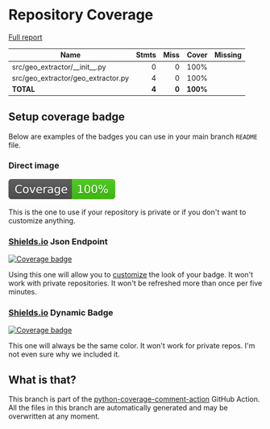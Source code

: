 # Repository Coverage

[Full report](https://htmlpreview.github.io/?https://github.com/senzing-garage/geo-extractor/blob/python-coverage-comment-action-data/htmlcov/index.html)

| Name                                 |    Stmts |     Miss |    Cover |   Missing |
|------------------------------------- | -------: | -------: | -------: | --------: |
| src/geo\_extractor/\_\_init\_\_.py   |        0 |        0 |     100% |           |
| src/geo\_extractor/geo\_extractor.py |        4 |        0 |     100% |           |
|                            **TOTAL** |    **4** |    **0** | **100%** |           |


## Setup coverage badge

Below are examples of the badges you can use in your main branch `README` file.

### Direct image

[![Coverage badge](https://raw.githubusercontent.com/senzing-garage/geo-extractor/python-coverage-comment-action-data/badge.svg)](https://htmlpreview.github.io/?https://github.com/senzing-garage/geo-extractor/blob/python-coverage-comment-action-data/htmlcov/index.html)

This is the one to use if your repository is private or if you don't want to customize anything.

### [Shields.io](https://shields.io) Json Endpoint

[![Coverage badge](https://img.shields.io/endpoint?url=https://raw.githubusercontent.com/senzing-garage/geo-extractor/python-coverage-comment-action-data/endpoint.json)](https://htmlpreview.github.io/?https://github.com/senzing-garage/geo-extractor/blob/python-coverage-comment-action-data/htmlcov/index.html)

Using this one will allow you to [customize](https://shields.io/endpoint) the look of your badge.
It won't work with private repositories. It won't be refreshed more than once per five minutes.

### [Shields.io](https://shields.io) Dynamic Badge

[![Coverage badge](https://img.shields.io/badge/dynamic/json?color=brightgreen&label=coverage&query=%24.message&url=https%3A%2F%2Fraw.githubusercontent.com%2Fsenzing-garage%2Fgeo-extractor%2Fpython-coverage-comment-action-data%2Fendpoint.json)](https://htmlpreview.github.io/?https://github.com/senzing-garage/geo-extractor/blob/python-coverage-comment-action-data/htmlcov/index.html)

This one will always be the same color. It won't work for private repos. I'm not even sure why we included it.

## What is that?

This branch is part of the
[python-coverage-comment-action](https://github.com/marketplace/actions/python-coverage-comment)
GitHub Action. All the files in this branch are automatically generated and may be
overwritten at any moment.